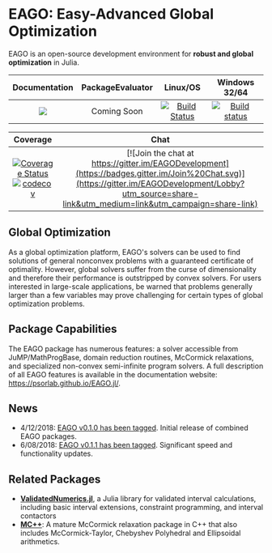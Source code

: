 # EAGO: Easy-Advanced Global Optimization
EAGO is an open-source development environment for **robust and global optimization** in Julia.


| **Documentation**                                                               | **PackageEvaluator**                                            | **Linux/OS**                                                                     | **Windows 32/64** |
|:-------------------------------------------------------------------------------:|:---------------------------------------------------------------:|:-----------------------------------------------------------------------------------------------:|:-----------------------------------------------------------------------------------------------:|
| [![](https://img.shields.io/badge/docs-stable-blue.svg)](https://psorlab.github.io/EAGO.jl/) | Coming Soon | [![Build Status](https://travis-ci.org/PSORLab/EAGO.jl.svg?branch=master)](https://travis-ci.org/PSORLab/EAGO.jl) | [![Build status](https://ci.appveyor.com/api/projects/status/edwwjgvbkdsqcr1t?svg=true)](https://ci.appveyor.com/project/MatthewStuber/eago-jl)

| **Coverage** | **Chat** |
|:------------:|:------------:|
| [![Coverage Status](https://coveralls.io/repos/github/MatthewStuber/EAGO.jl/badge.svg?branch=)](https://coveralls.io/github/MatthewStuber/EAGO.jl?branch=) [![codecov](https://codecov.io/gh/MatthewStuber/EAGO.jl/branch/master/graph/badge.svg)](https://codecov.io/gh/MatthewStuber/EAGO.jl) | [![Join the chat at https://gitter.im/EAGODevelopment](https://badges.gitter.im/Join%20Chat.svg)](https://gitter.im/EAGODevelopment/Lobby?utm_source=share-link&utm_medium=link&utm_campaign=share-link)

## Global Optimization

As a global optimization platform, EAGO's solvers can be used to find solutions of general nonconvex problems with a guaranteed certificate of optimality. However, global solvers suffer from the curse of dimensionality and therefore their performance is  outstripped by convex solvers. For users interested in large-scale applications, be warned that problems generally larger than a few variables may prove challenging for certain types of global optimization problems.

## Package Capabilities

The EAGO package has numerous features: a solver accessible from JuMP/MathProgBase, domain reduction routines, McCormick relaxations, and specialized non-convex semi-infinite program solvers. A full description of all EAGO features is available in the documentation website: https://psorlab.github.io/EAGO.jl/.

## News

- 4/12/2018: [EAGO v0.1.0 has been tagged](https://github.com/PSORLab/EAGO.jl/releases/tag/v0.1.0). Initial release of combined EAGO packages.
- 6/08/2018: [EAGO v0.1.1 has been tagged](https://github.com/PSORLab/EAGO.jl/releases/tag/v0.1.1). Significant speed and functionality updates.

## Related Packages

- [**ValidatedNumerics.jl**](https://github.com/JuliaIntervals/ValidatedNumerics.jl), a Julia library for validated interval calculations, including basic interval extensions, constraint programming, and interval contactors   
- [**MC++**](https://omega-icl.github.io/mcpp/): A mature McCormick relaxation package in C++ that also includes McCormick-Taylor, Chebyshev
Polyhedral and Ellipsoidal arithmetics.
